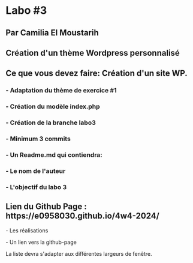 # Labo #3
## Par Camilia El Moustarih
## Création d'un thème Wordpress personnalisé 


## Ce que vous devez faire: Création d'un site WP.

### - Adaptation du thème de exercice #1
### - Création du modèle index.php
### - Création de la branche labo3
### - Minimum 3 commits
### - Un Readme.md qui contiendra:
### - Le nom de l'auteur
### - L'objectif du labo 3
### 




<h2>Lien du Github Page : https://e0958030.github.io/4w4-2024/</h2>


<p>- Les réalisations</p>
<p>- Un lien vers la github-page</p>
<p>La liste devra s'adapter aux différentes largeurs de fenêtre.</p>







